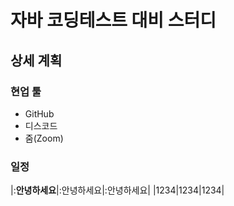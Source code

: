 # 자바 코딩테스트 대비 스터디

## 상세 계획

### 현업 툴
* GitHub
* 디스코드
* 줌(Zoom)


### 일정
|:**안녕하세요**|:안녕하세요|:안녕하세요|
|1234|1234|1234|
